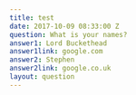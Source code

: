 ```yaml
---
title: test
date: 2017-10-09 08:33:00 Z
question: What is your names?
answer1: Lord Buckethead
answer1link: google.com
answer2: Stephen
answer2link: google.co.uk
layout: question
---
```


